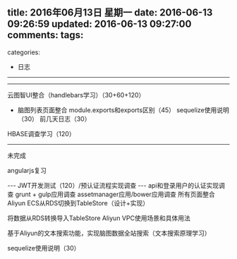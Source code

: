 title: 2016年06月13日 星期一
date: 2016-06-13 09:26:59
updated: 2016-06-13 09:27:00
comments:
tags:
- 
categories:
- 日志

---



---

云图智UI整合（handlebars学习）（30+60+120）
  + 脑图列表页面整合
module.exports和exports区别（45）
sequelize使用说明（30）
前几天日志（30）

HBASE调查学习（120）

---

未完成

angularjs复习

--- JWT开发测试（120）/预认证流程实现调查
--- api和登录用户的认证实现调查
grunt + gulp应用调查
assetmanager应用/bower应用调查
所有页面整合
Aliyun ECS从RDS切换到TableStore（设计+实现）

将数据从RDS转换导入TableStore
Aliyun VPC使用场景和具体用法

基于Aliyun的文本搜索功能，实现脑图数据全站搜索（文本搜索原理学习）

sequelize使用说明（30）